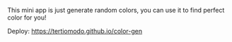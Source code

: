 This mini app is just generate random colors, you can use it to find perfect color for you!

Deploy: https://tertiomodo.github.io/color-gen
